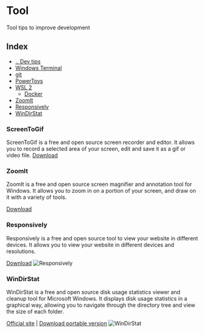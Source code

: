 # Tool
Tool tips to improve development



## Index
- [.. Dev tips](/README.md)
- [Windows Terminal](/Tools/WindowsTerminal.md)
- [git](/Tools/Git.md)
- [PowerToys](/Tools/PowerToys.md)
- [WSL 2](/Tools/WSL/wsl2.md)
  - [Docker](/Tools/WSL/wsl2-docker.md)
- [ZoomIt](#tool-ZoomIt)
- [Responsively](#tool-Responsively)
- [WinDirStat](#tool-WinDirStat)


### ScreenToGif <a name="tool-ScreenToGif"></a>
ScreenToGif is a free and open source screen recorder and editor. It allows you to record a selected area of your screen, edit and save it as a gif or video file.
[Download](https://www.screentogif.com/)


### ZoomIt <a name="tool-ZoomIt"></a>
ZoomIt is a free and open source screen magnifier and annotation tool for Windows. It allows you to zoom in on a portion of your screen, and draw on it with a variety of tools.

[Download](https://docs.microsoft.com/en-us/sysinternals/downloads/zoomit)


### Responsively <a name="tool-Responsively"></a>
Responsively is a free and open source tool to view your website in different devices. It allows you to view your website in different devices and resolutions.

[Download](https://responsively.app/)
![Responsively](https://responsively.app/assets/img/screenshot.png "Responsively")


### WinDirStat <a name="tool-WinDirStat"></a>
WinDirStat is a free and open source disk usage statistics viewer and cleanup tool for Microsoft Windows. It displays disk usage statistics in a graphical way, allowing you to navigate through the directory tree and view the size of each folder.

[Official site](https://windirstat.net/) | [Download portable version](https://en.softonic.com/download/windirstat-portable/windows/post-download)
![WinDirStat](https://upload.wikimedia.org/wikipedia/commons/thumb/7/72/Windirstat.png/1280px-Windirstat.png "WinDirStat")
